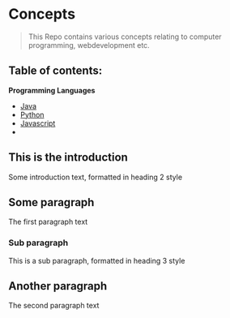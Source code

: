 # Concepts
> This Repo contains various concepts relating to computer programming, webdevelopment etc.


## Table of contents:

**Programming Languages**
  - [Java](java.md)
  - [Python](python.md)
  - [Javascript](javascript.md)
  - [](#paragraph2)

## This is the introduction <a name="introduction"></a>
Some introduction text, formatted in heading 2 style

## Some paragraph <a name="paragraph1"></a>
The first paragraph text

### Sub paragraph <a name="subparagraph1"></a>
This is a sub paragraph, formatted in heading 3 style

## Another paragraph <a name="paragraph2"></a>
The second paragraph text

